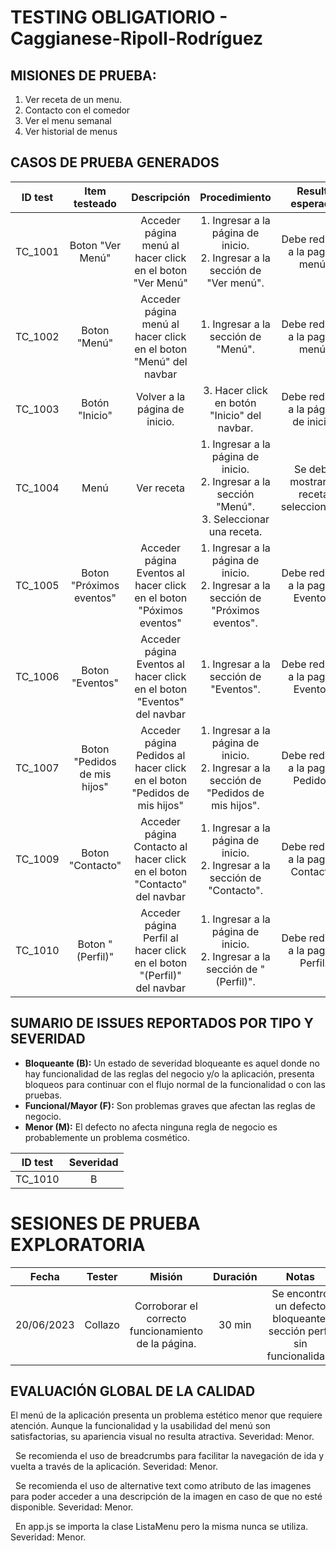 # TESTING OBLIGATIORIO - Caggianese-Ripoll-Rodríguez

## MISIONES DE PRUEBA:
1. Ver receta de un menu. 
2. Contacto con el comedor
3. Ver el menu semanal
4. Ver historial de menus


## CASOS DE PRUEBA GENERADOS

| **ID test** | **Item testeado** | **Descripción** | **Procedimiento** | **Result. esperado** | **Result. obtenido** | **Resultado** |
| :---------: | :---------------: | :-------------: | :---------------: | :------------------: | :------------------: | :-----------: |
| TC_1001 | Boton "Ver Menú" | Acceder página menú al hacer click en el boton "Ver Menú" | 1. Ingresar a la página de inicio. <br> 2. Ingresar a la sección de "Ver menú". | Debe redirigir a la pagina menú. | Redirige a la pagina menú. | Passed |
| TC_1002 | Boton "Menú" | Acceder página menú al hacer click en el boton "Menú" del navbar | 1. Ingresar a la sección de "Menú". | Debe redirigir a la pagina menú. | Redirige a la pagina menú. | Passed |
| TC_1003 | Botón "Inicio" | Volver a la página de inicio. | 3. Hacer click en botón "Inicio" del navbar. | Debe redirigir a la página de inicio. | Redirige a la página de inicio. | Passed |
| TC_1004 | Menú | Ver receta | 1. Ingresar a la página de inicio. <br> 2. Ingresar a la sección "Menú". <br> 3. Seleccionar una receta. | Se debe mostrar la receta seleccionada. | Se muestra la receta seleccionada. | Passed |
| TC_1005 | Boton "Próximos eventos" | Acceder página Eventos al hacer click en el boton "Póximos eventos" | 1. Ingresar a la página de inicio. <br> 2. Ingresar a la sección de "Próximos eventos". | Debe redirigir a la pagina Eventos. | Redirige a la pagina Eventos. | Passed |
| TC_1006 | Boton "Eventos" | Acceder página Eventos al hacer click en el boton "Eventos" del navbar | 1. Ingresar a la sección de "Eventos". | Debe redirigir a la pagina Eventos. | Redirige a la pagina Eventos. | Passed |
| TC_1007 | Boton "Pedidos de mis hijos" | Acceder página Pedidos al hacer click en el boton "Pedidos de mis hijos" | 1. Ingresar a la página de inicio. <br> 2. Ingresar a la sección de "Pedidos de mis hijos". | Debe redirigir a la pagina Pedidos. | Redirige a la pagina Pedidos. | Passed |
| TC_1009 | Boton "Contacto" | Acceder página Contacto al hacer click en el boton "Contacto" del navbar | 1. Ingresar a la página de inicio. <br> 2. Ingresar a la sección de "Contacto". | Debe redirigir a la pagina Contacto. | Redirige a la pagina Contacto. | Passed |
| TC_1010 | Boton "(Perfil)" | Acceder página Perfil al hacer click en el boton "(Perfil)" del navbar | 1. Ingresar a la página de inicio. <br> 2. Ingresar a la sección de "(Perfil)". | Debe redirigir a la pagina Perfil. | No hace nada. | Failed |

## SUMARIO DE ISSUES REPORTADOS POR TIPO Y SEVERIDAD
* **Bloqueante (B):** Un estado de severidad bloqueante es aquel donde no hay funcionalidad de las reglas del negocio y/o la aplicación, presenta bloqueos para continuar con el flujo normal de la funcionalidad o con las pruebas.
* **Funcional/Mayor (F):** Son problemas graves que afectan las reglas de negocio. 
* **Menor (M):** El defecto no afecta ninguna regla de negocio es probablemente un problema cosmético.

| **ID test** | **Severidad** |
| :---------: | :-----------: |
| TC_1010 | B |

# SESIONES DE PRUEBA EXPLORATORIA

| **Fecha** | **Tester** | **Misión** | **Duración** | **Notas** |
| :-------: | :--------: | :--------: | :----------: | :-------: |
| 20/06/2023 | Collazo | Corroborar el correcto funcionamiento de la página. | 30 min | Se encontró un defecto bloqueante, sección perfil sin funcionalidad. |

## EVALUACIÓN GLOBAL DE LA CALIDAD
El menú de la aplicación presenta un problema estético menor que requiere atención. Aunque la funcionalidad y la usabilidad del menú son satisfactorias, su apariencia visual no resulta atractiva. Severidad: Menor.


&nbsp;
Se recomienda el uso de breadcrumbs para facilitar la navegación de ida y vuelta a través de la aplicación. Severidad: Menor.


&nbsp;
Se recomienda el uso de alternative text como atributo de las imagenes para poder acceder a una descripción de la imagen en caso de que no esté disponible. Severidad: Menor.


&nbsp;
En app.js se importa la clase ListaMenu pero la misma nunca se utiliza. Severidad: Menor.


